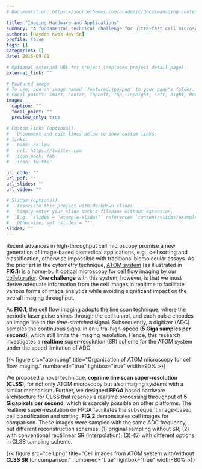 ```yaml
---
# Documentation: https://sourcethemes.com/academic/docs/managing-content/

title: "Imaging Hardware and Applications"
summary: "A fundamental technical challenge for ultra-fast cell microscopy is the trade-off between imaging throughput and resolution. In this project, we investigate the imaging and enhancement schemes and the dedicated FPGA hardware for the cutting edge cell microscopy."
authors: [Hayden Kwok-Hay So]
profile: false
tags: []
categories: []
date: 2015-09-01

# Optional external URL for project (replaces project detail page).
external_link: ""

# Featured image
# To use, add an image named `featured.jpg/png` to your page's folder.
# Focal points: Smart, Center, TopLeft, Top, TopRight, Left, Right, BottomLeft, Bottom, BottomRight.
image:
  caption: ""
  focal_point: ""
  preview_only: true

# Custom links (optional).
#   Uncomment and edit lines below to show custom links.
# links:
# - name: Follow
#   url: https://twitter.com
#   icon_pack: fab
#   icon: twitter

url_code: ""
url_pdf: ""
url_slides: ""
url_video: ""

# Slides (optional).
#   Associate this project with Markdown slides.
#   Simply enter your slide deck's filename without extension.
#   E.g. `slides = "example-slides"` references `content/slides/example-slides.md`.
#   Otherwise, set `slides = ""`.
slides: ""
---
```


Recent advances in high-throughput cell microscopy promise a new generation of image-based biomedical applications, e.g., cell sorting and classification, otherwise impossible with traditional biomolecular assays.
As the prior art in the cytometry technique, [ATOM system](https://www.eee.hku.hk/~alphahku/wordpress/research/) (as illustrated in **FIG.1**) is a home-built optical microscopy for cell flow imaging by [our colleborator](https://www.eee.hku.hk/~alphahku). 
One **challenge** with this system, however, is that we must derive adequate information from the cell images in realtime to facilitate various forms of image analytics while avoiding signiﬁcant impact on the overall imaging throughput.

As **FIG.1**, the cell flow imaging adopts the line scan technique, where the periodic laser pulse shines through the cell tunnel, and each pulse encodes an image line to the *time-stretched* signal. 
Subsequently, a digitizer (ADC) samples the continuous signal in an ultra-high-speed **(5 Giga samples per second)**, which still limits the imaging resolution. Hence, this research investigates a **realtime** super-resolution (SR) scheme for the ATOM system under the speed limitation of ADC.

{{< figure src="atom.png" title="Organization of ATOM microscopy for cell flow imaging." numbered="true" lightbox="true" width=90% >}}

We proposed a novel technique, **coprime line scan super-resolution (CLSS)**, for not only ATOM microscopy but also imaging systems with a similar mechanism.
Further, we designed **FPGA** based hardware architecture for CLSS that reaches a realtime processing throughput of **5 Gigapixels per second**, which is scarcely possible on other platforms.
The realtime super-resolution on FPGA facilitates the subsequent image-based cell classification and sorting. 
**FIG.2** demonstrates cell images for comparison. These images were sampled with the same ADC frequency, but different reconstruction schemes: (1) original sampling without SR; (2) with conventional rectilinear SR (interpolation); (3)-(5) with different options in CLSS sampling scheme. 


{{< figure src="cell.png" title="Cell images from ATOM system with/without **CLSS SR** for comparison." numbered="true" lightbox="true" width=80% >}}









































